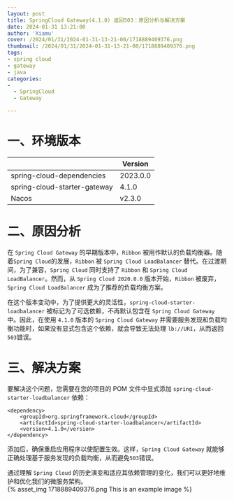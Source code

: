 ```yaml
---
layout: post
title: SpringCloud Gateway(4.1.0) 返回503：原因分析与解决方案
date: 2024-01-31 13:21:00
author: 'Xiamu'
cover: /2024/01/31/2024-01-31-13-21-00/1718889409376.png
thumbnail: /2024/01/31/2024-01-31-13-21-00/1718889409376.png
tags:
- spring cloud
- gateway
- java
categories:
- 
  - SpringCloud
  - Gateway

---
```



# 一、环境版本

|                              | Version  |
|------------------------------|----------|
| spring-cloud-dependencies    | 2023.0.0 |
| spring-cloud-starter-gateway | 4.1.0    |
| Nacos                        | v2.3.0   |

# 二、原因分析

在 `Spring Cloud Gateway` 的早期版本中，`Ribbon` 被用作默认的负载均衡器。随着`Spring Cloud`的发展，`Ribbon` 被 `Spring Cloud LoadBalancer` 替代。在过渡期间，为了兼容，`Spring Cloud` 同时支持了 `Ribbon` 和 `Spring Cloud LoadBalancer`。然而，从 `Spring Cloud 2020.0.0` 版本开始，`Ribbon` 被废弃，`Spring Cloud LoadBalancer` 成为了推荐的负载均衡方案。

在这个版本变动中，为了提供更大的灵活性，`spring-cloud-starter-loadbalancer` 被标记为了可选依赖，不再默认包含在 `Spring Cloud Gateway` 中。因此，在使用 `4.1.0` 版本的 `Spring Cloud Gateway` 并需要服务发现和负载均衡功能时，如果没有显式包含这个依赖，就会导致无法处理 `lb://URI`，从而返回`503`错误。

# 三、解决方案

要解决这个问题，您需要在您的项目的 POM 文件中显式添加 `spring-cloud-starter-loadbalancer` 依赖：

```prism language-xml
<dependency>
    <groupId>org.springframework.cloud</groupId>
    <artifactId>spring-cloud-starter-loadbalancer</artifactId>
    <version>4.1.0</version>
</dependency>
```

添加后，确保重启应用程序以使配置生效。这样，`Spring Cloud Gateway` 就能够正确处理基于服务发现的负载均衡，从而避免`503`错误。

通过理解 `Spring Cloud` 的历史演变和适应其依赖管理的变化，我们可以更好地维护和优化我们的微服务架构。  
{% asset_img 1718889409376.png This is an example image %}
